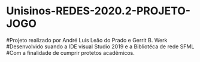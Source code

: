 # Unisinos-REDES-2020.2-PROJETO-JOGO
#Projeto realizado por André Luís Leão do Prado e Gerrit B. Werk
#Desenvolvido suando a IDE visual Studio 2019 e a Bibliotéca de rede SFML
#Com a finalidade de cumprir protetos acadêmicos.
